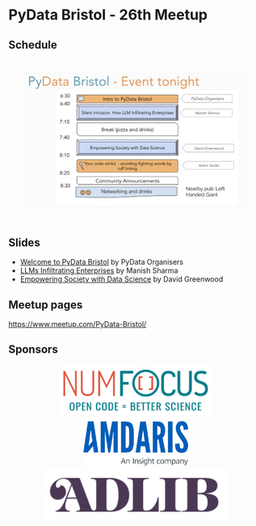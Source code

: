 # PyData Bristol - 26th Meetup

## Schedule

<p align="center">
  <img alt="schedule" src="./images/schedule.png" vspace="20" width="450px"/>
</p>

## Slides

- [Welcome to PyData Bristol](./01_Intro.pdf) by PyData Organisers
- [LLMs Infiltrating Enterprises](./02_LLMs_Infiltrating_Enterprises.pdf) by Manish Sharma
- [Empowering Society with Data Science](./03_Empowering_Society_with_Data_Science.pdf) by David Greenwood


## Meetup pages

https://www.meetup.com/PyData-Bristol/ 



## Sponsors

<p align="center">
  <a href="https://www.numfocus.org/"><img alt='NumFocus logo' src="./images/logos/numfocus_logo.png" hspace="20" height="100"/></a>
  <a href="https://amdaris.com/"><img alt='Amdaris logo' src="./images/logos/amdaris.png" hspace="20" height="100"/></a>
  <a href="https://www.adlib-recruitment.co.uk/"><img alt='ADLIB logo' src="./images/logos/adlib_logo.png" hspace="20" height="100"/></a>
</p>
